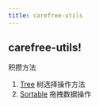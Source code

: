 ```yaml
---
title: carefree-utils
---
```


## carefree-utils!

积攒方法

1. [Tree](/tree) 树选择操作方法
2. [Sortable](/sortable) 拖拽数据操作
